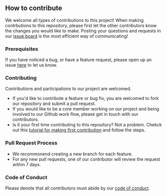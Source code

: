 ## How to contribute

We welcome all types of contributions to this project! When making contrbutions to this repository, please first let the other contributors know the changes you would like to make. Posting your questions and requests in our [issue board](https://github.com/DSCI-310/DSCI-310-Group-1/issues) is the most efficient way of communicating! 

### Prerequisites
If you have noticed a bug, or have a feature request, please open up an issue [here](https://github.com/DSCI-310/DSCI-310-Group-1/issues) to let us know. 

### Contributing

Contributions and participations to our project are welcomed.

- If you'd like to contribute a feature or bug fix, you are welcomed to fork our repository and submit a pull request. 
- If you would like to be a core member working on our project and being involved to our Github work flow, please get in touch with our contributors.
- Is it your first time contributing to this repository? Not a problem. Chekck out this [tutorial for making first contribution](https://github.com/firstcontributions/first-contributions) and follow the steps.

### Pull Request Process

- We recommonend creating a new branch for each feature.
- For any new pull requests, one of our contributor will review the request within 7 days. 

### Code of Conduct

Please denote that all contributors must abide by our [code of conduct](code-of-conduct.md).
